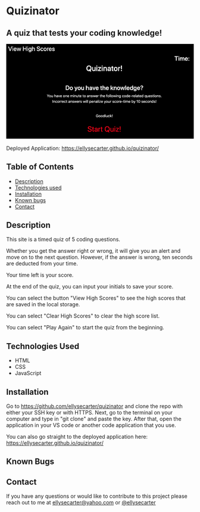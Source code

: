 # Quizinator


## A quiz that tests your coding knowledge! 

![screenshot](assets/images/screenshot.png)

Deployed Application: https://ellysecarter.github.io/quizinator/


## Table of Contents 

* [Description](#description)
* [Technologies used](#technologies-used)
* [Installation](#installation)
* [Known bugs](#known-bugs)
* [Contact](#contact)


## Description

This site is a timed quiz of 5 coding questions.

Whether you get the answer right or wrong, it will give you an alert and move on to the next question. However, if the answer is wrong, ten seconds are deducted from your time.

Your time left is your score.

At the end of the quiz, you can input your initials to save your score.

You can select the button "View High Scores" to see the high scores that are saved in the local storage.

You can select "Clear High Scores" to clear the high score list.

You can select "Play Again" to start the quiz from the beginning. 

## Technologies Used
* HTML
* CSS
* JavaScript

## Installation

Go to https://github.com/ellysecarter/quizinator and clone the repo with either your SSH key or with HTTPS. Next, go to the terminal on your computer and type in "git clone" and paste the key. After that, open the application in your VS code or another code application that you use. 


You can also go straight to the deployed application here: https://ellysecarter.github.io/quizinator/


## Known Bugs
 

## Contact 

If you have any questions or would like to contribute to this project please reach out to me at ellysecarter@yahoo.com or [@ellysecarter](https://github.com/ellysecarter)